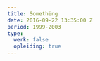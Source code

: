 ```yaml
---
title: Something
date: 2016-09-22 13:35:00 Z
period: 1999-2003
type:
  werk: false
  opleiding: true
---
```


